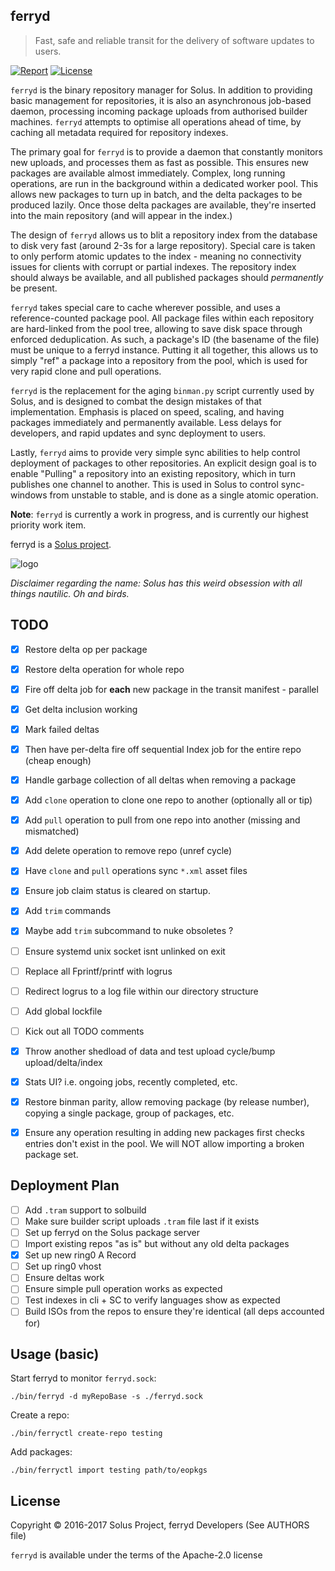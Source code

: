 ferryd
--------

> Fast, safe and reliable transit for the delivery of software updates to users.


[![Report](https://goreportcard.com/badge/github.com/solus-project/binman)](https://goreportcard.com/report/github.com/solus-project/ferryd) [![License](https://img.shields.io/badge/License-Apache%202.0-blue.svg)](https://opensource.org/licenses/Apache-2.0)

`ferryd` is the binary repository manager for Solus. In addition to providing basic management for repositories, it is also an asynchronous job-based daemon, processing incoming package
uploads from authorised builder machines. `ferryd` attempts to optimise all operations ahead of time, by caching all metadata required for repository indexes.

The primary goal for `ferryd` is to provide a daemon that constantly monitors new uploads, and processes them as fast as possible. This ensures new packages are available almost immediately.
Complex, long running operations, are run in the background within a dedicated worker pool. This allows new packages to turn up in batch, and the delta packages to be produced lazily. Once
those delta packages are available, they're inserted into the main repository (and will appear in the index.)

The design of `ferryd` allows us to blit a repository index from the database to disk very fast (around 2-3s for a large repository). Special care is taken to only perform atomic updates to the
index - meaning no connectivity issues for clients with corrupt or partial indexes. The repository index should always be available, and all published packages should *permanently* be present.

`ferryd` takes special care to cache wherever possible, and uses a reference-counted package pool. All package files within each repository are hard-linked from the pool tree, allowing to
save disk space through enforced deduplication. As such, a package's ID (the basename of the file) must be unique to a ferryd instance. Putting it all together, this allows us to simply "ref"
a package into a repository from the pool, which is used for very rapid clone and pull operations.

`ferryd` is the replacement for the aging `binman.py` script currently used by Solus, and is designed to combat the design mistakes of that implementation. Emphasis is placed on speed, scaling,
and having packages immediately and permanently available. Less delays for developers, and rapid updates and sync deployment to users.

Lastly, `ferryd` aims to provide very simple sync abilities to help control deployment of packages to other repositories. An explicit design goal is to enable "Pulling" a repository into an
existing repository, which in turn publishes one channel to another. This is used in Solus to control sync-windows from unstable to stable, and is done as a single atomic operation.

**Note**: `ferryd` is currently a work in progress, and is currently our highest priority work item.

ferryd is a [Solus project](https://solus-project.com/).

![logo](https://build.solus-project.com/logo.png)

_Disclaimer regarding the name: Solus has this weird obsession with all things nautilic. Oh and birds._

TODO
----

 - [x] Restore delta op per package
 - [x] Restore delta operation for whole repo
 - [x] Fire off delta job for **each** new package in the transit manifest - parallel
 - [x] Get delta inclusion working
 - [x] Mark failed deltas
 - [x] Then have per-delta fire off sequential Index job for the entire repo (cheap enough)
 - [x] Handle garbage collection of all deltas when removing a package
 - [x] Add `clone` operation to clone one repo to another (optionally all or tip)
 - [x] Add `pull` operation to pull from one repo into another (missing and mismatched)
 - [x] Add delete operation to remove repo (unref cycle)
 - [x] Have `clone` and `pull` operations sync `*.xml` asset files
 - [x] Ensure job claim status is cleared on startup.
 - [x] Add `trim` commands
 - [x] Maybe add `trim` subcommand to nuke obsoletes ?
 - [ ] Ensure systemd unix socket isnt unlinked on exit
 - [ ] Replace all Fprintf/printf with logrus
 - [ ] Redirect logrus to a log file within our directory structure
 - [ ] Add global lockfile
 - [ ] Kick out all TODO comments
 - [x] Throw another shedload of data and test upload cycle/bump upload/delta/index
 - [x] Stats UI? i.e. ongoing jobs, recently completed, etc.
 - [x] Restore binman parity, allow removing package (by release number), copying a single package, group of packages, etc.
 - [x] Ensure any operation resulting in adding new packages first checks entries don't exist in the pool. We will NOT allow importing a broken package set.


Deployment Plan
---------------

 - [ ] Add `.tram` support to solbuild
 - [ ] Make sure builder script uploads `.tram` file last if it exists
 - [ ] Set up ferryd on the Solus package server
 - [ ] Import existing repos "as is" but without any old delta packages
 - [x] Set up new ring0 A Record
 - [ ] Set up ring0 vhost
 - [ ] Ensure deltas work
 - [ ] Ensure simple pull operation works as expected
 - [ ] Test indexes in cli + SC to verify languages show as expected
 - [ ] Build ISOs from the repos to ensure they're identical (all deps accounted for)

Usage (basic)
-------------

Start ferryd to monitor `ferryd.sock`:

    ./bin/ferryd -d myRepoBase -s ./ferryd.sock

Create a repo:

    ./bin/ferryctl create-repo testing

Add packages:

    ./bin/ferryctl import testing path/to/eopkgs

License
-------

Copyright © 2016-2017 Solus Project, ferryd Developers (See AUTHORS file)

`ferryd` is available under the terms of the Apache-2.0 license
